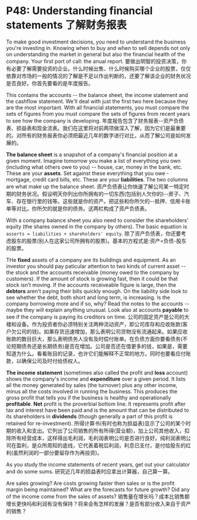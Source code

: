 # P48: Understanding financial statements 了解财务报表

To make good investment decisions, you need to understand the business you're
investing in. Knowing when to buy and when to sell depends not only on
understanding the market in general but also the financial health of the
company. Your first port of call: the anual report.
要做出明智的投资决策，你有必要了解需要投资的企业。什么时候出售、什么时候购买哪个企业的股票，仅仅依靠对市场的一般的情况的了解是不足以作出判断的，还要了解该企业的财务状况是否良好。你首先要看的是年度报告。

This contains the accounts -- the balance sheet, the income statement and the
cashflow statement. We'll deal with just the first two here because they are the
most important. With all financial statements, you must compare the sets of
figures from you must compare the sets of figures from recent years to see how
the company is developing.
年度报告包含了财务报表--资产负债表、损益表和现金流表。我们在这里将对前两项做深入了解，因为它们是最重要的。对所有的财务报表你必须把最近几年的数字进行对比，从而了解公司是如何发展的。

**The balance sheet** is a snapshot of a company's financial position at a given
moment. Imagine tomorrow you make a list of everything you own (including what
others owe to you) -- house, car, money in the bank, etc. These are your
**assets**. Set against these everything that you owe - mortgage, credit card
bills, etc. These are your **liabilities**. The two columns are what make up the
balance sheet.
资产负债表让你快速了解公司某一特定时期的财务状况。假设明天你列出你所拥有的一切东西(包括别人欠你的)--房子、汽车、存在银行里的钱等。这些就是你的资产。把这些和你所欠的--抵押、信用卡账单等对比。你所欠的就是你的债务。这两栏构成了资产负债表。

With a company balance sheet you also need to consider the shareholders' equity
(the shares owned in the company by others). The basic equation is `asserts =
liabilities + shareholders' equity`.
除了资产负债表，你还要考虑股东的股票(别人在这家公司所拥有的股票)。基本的方程式是:资产=负债-股东的股票。

THe **fixed** assets of a company are its buildings and equipment. As an
investor you should pay paticular attention to two kinds of current asset -- the
stock and the accounts receivable (money owed to the company by customers). If
the amount of stock is growing fast, then it could be that stock isn't moving.
If the accounts receiveable figure is large, then the **debtors** aren't paying
their bills quickly enough. On the liability side look to see whether the debt,
both short and long term, is increasing. Is the company borrowing more and if
so, why? Read the notes to the accounts -- maybe they will explain anything
unusual. Look also at accounts **payable** to see if the company is paying its
creditors on time.
公司的固定资产是公司的大楼和设备。作为投资者你必须特别关注两种流动资产，即公司库存和应收账款(客户欠公司的钱)。如果存货迅速增加，那么表明公司货物没有流通起来。如果应收账款的数目巨大，那么表明债务人没有及时偿付账单。在负债方面你要看债务(不论短期债务还是长期债务)是否在增加。公司是否还在借更多的钱，如果是，需要知道为什么。看看账目的记录，也许它们能解释不正常的地方。同时也要看应付账款，以确保公司及时付给债权人。

**The income statement** (sometimes also called the profit and **loss** account)
shows the company's income and **expenditure** over a given period. It lists all
the money generated by sales (the turnover) plus any other income, minus all the
costs involved in running the business. This produces the gross profit that
tells you if the business is healthy and operationally **profitable**. **Net**
profit is the proverbial bottom line. It represents profit after tax and
interest have been paid and is the amount that can be distributed to its
shareholders in **dividends** (though generally a part of this profit is
retained for re-investment). 
所得计算书(有时也称为损益表)显示了公司的某个时期的收入和支出。它列出了公司销售的所有所得(营业额)，加上公司其他收入，扣除所有经营成本，这样得出毛利润，毛利润表明公司是否进行良好。纯利润表明公司在盈利，是众所周知的底线，它代表着税后利润，利息已支付，是付给股东的红利(虽然利润的一部分要留存作为再投资)。

As you study the income statements of recent years, get out your calculator and
do some sums.
研究近几年的损益表时应拿出计算器，自己算一算。

Are sales growing? Are costs growing faster then sales or is the profit margin
being maintained? What are the forecasts for future growth? Did any of the
income come from the sales of assets?
销售量在增长吗？成本比销售额增长更快吗和利润有没有保持？将来会有怎样的发展？是否有部分收入来自于资产的销售？

